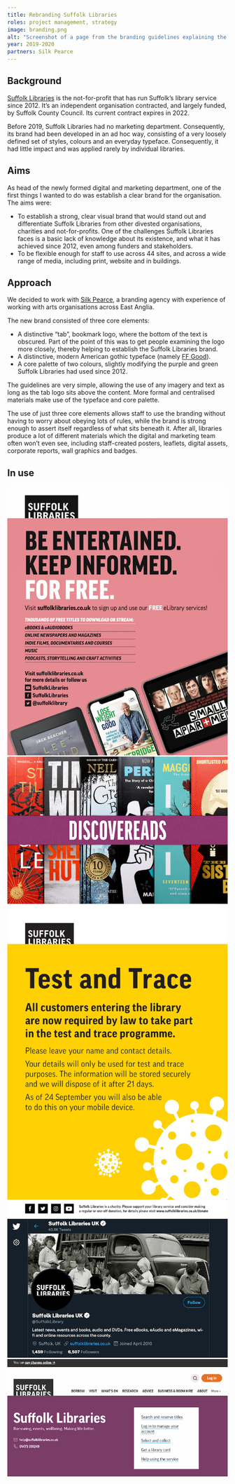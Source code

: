 ```yaml
---
title: Rebranding Suffolk Libraries
roles: project management, strategy
image: branding.png
alt: "Screenshot of a page from the branding guidelines explaining the logo."
year: 2019-2020
partners: Silk Pearce
---
```


## Background

[Suffolk Libraries](https://www.suffolklibraries.co.uk/) is the not-for-profit that has run Suffolk’s library service since 2012. It’s an independent organisation contracted, and largely funded, by Suffolk County Council. Its current contract expires in 2022.

Before 2019, Suffolk Libraries had no marketing department. Consequently, its brand had been developed in an ad hoc way, consisting of a very loosely defined set of styles, colours and an everyday typeface. Consequently, it had little impact and was applied rarely by individual libraries.

## Aims

As head of the newly formed digital and marketing department, one of the first things I wanted to do was establish a clear brand for the organisation. The aims were:

- To establish a strong, clear visual brand that would stand out and differentiate Suffolk Libraries from other divested organisations, charities and not-for-profits. One of the challenges Suffolk Libraries faces is a basic lack of knowledge about its existence, and what it has achieved since 2012, even among funders and stakeholders.
- To be flexible enough for staff to use across 44 sites, and across a wide range of media, including print, website and in buildings.

## Approach

We decided to work with [Silk Pearce](https://www.silkpearce.com/), a branding agency with experience of working with arts organisations across East Anglia.

The new brand consisted of three core elements:

- A distinctive “tab”, bookmark logo, where the bottom of the text is obscured. Part of the point of this was to get people examining the logo more closely, thereby helping to establish the Suffolk Libraries brand.
- A distinctive, modern American gothic typeface (namely [FF Good](https://www.fontshop.com/families/ff-good)).
- A core palette of two colours, slightly modifying the purple and green Suffolk Libraries had used since 2012.

The guidelines are very simple, allowing the use of any imagery and text as long as the tab logo sits above the content. More formal and centralised materials make use of the typeface and core palette.

The use of just three core elements allows staff to use the branding without having to worry about obeying lots of rules, while the brand is strong enough to assert itself regardless of what sits beneath it. After all, libraries produce a lot of different materials which the digital and marketing team often won’t even see, including staff-created posters, leaflets, digital assets, corporate reports, wall graphics and badges.

## In use

<img class="db pa0 mv3" alt="A Suffolk Libraries advert for its elibrary services." src="/images/branding-advert.jpg">

<img class="db pa0 mv3" alt="The Discovereads promotion." src="/images/sl-discovereads.jpg">

<img class="db pa0 mv3" alt="A test and trace poster." src="/images/test-and-trace.jpg">

<img class="db pa0 mv3" alt="The Suffolk Libraries Twitter page." src="/images/sl-twitter.jpg">

<img class="db pa0 mv3" alt="The Suffolk Libraries website." src="/images/sl-website.jpg">
